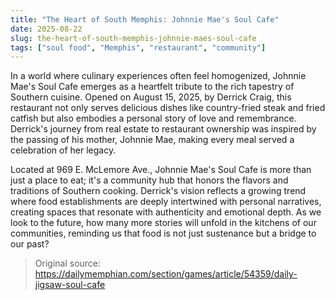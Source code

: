 ```yaml
---
title: "The Heart of South Memphis: Johnnie Mae's Soul Cafe"
date: 2025-08-22
slug: the-heart-of-south-memphis-johnnie-maes-soul-cafe
tags: ["soul food", "Memphis", "restaurant", "community"]
---
```


In a world where culinary experiences often feel homogenized, Johnnie Mae's Soul Cafe emerges as a heartfelt tribute to the rich tapestry of Southern cuisine. Opened on August 15, 2025, by Derrick Craig, this restaurant not only serves delicious dishes like country-fried steak and fried catfish but also embodies a personal story of love and remembrance. Derrick's journey from real estate to restaurant ownership was inspired by the passing of his mother, Johnnie Mae, making every meal served a celebration of her legacy.

Located at 969 E. McLemore Ave., Johnnie Mae's Soul Cafe is more than just a place to eat; it's a community hub that honors the flavors and traditions of Southern cooking. Derrick's vision reflects a growing trend where food establishments are deeply intertwined with personal narratives, creating spaces that resonate with authenticity and emotional depth. As we look to the future, how many more stories will unfold in the kitchens of our communities, reminding us that food is not just sustenance but a bridge to our past?
> Original source: https://dailymemphian.com/section/games/article/54359/daily-jigsaw-soul-cafe